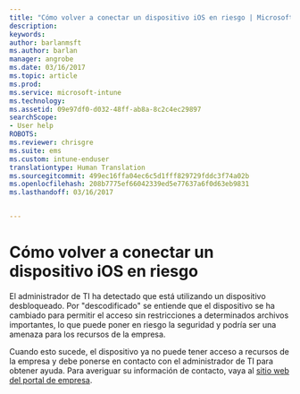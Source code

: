 ```yaml
---
title: "Cómo volver a conectar un dispositivo iOS en riesgo | Microsoft Docs"
description: 
keywords: 
author: barlanmsft
ms.author: barlan
manager: angrobe
ms.date: 03/16/2017
ms.topic: article
ms.prod: 
ms.service: microsoft-intune
ms.technology: 
ms.assetid: 09e97df0-d032-48ff-ab8a-8c2c4ec29897
searchScope:
- User help
ROBOTS: 
ms.reviewer: chrisgre
ms.suite: ems
ms.custom: intune-enduser
translationtype: Human Translation
ms.sourcegitcommit: 499ec16ffa04ec6c5d1fff829729fddc3f74a02b
ms.openlocfilehash: 208b7775ef66042339ed5e77637a6f0d63eb9831
ms.lasthandoff: 03/16/2017


---
```


# <a name="how-to-reconnect-a-compromised-ios-device"></a>Cómo volver a conectar un dispositivo iOS en riesgo

El administrador de TI ha detectado que está utilizando un dispositivo desbloqueado. Por "descodificado" se entiende que el dispositivo se ha cambiado para permitir el acceso sin restricciones a determinados archivos importantes, lo que puede poner en riesgo la seguridad y podría ser una amenaza para los recursos de la empresa.

Cuando esto sucede, el dispositivo ya no puede tener acceso a recursos de la empresa y debe ponerse en contacto con el administrador de TI para obtener ayuda. Para averiguar su información de contacto, vaya al [sitio web del portal de empresa](http://portal.manage.microsoft.com).

